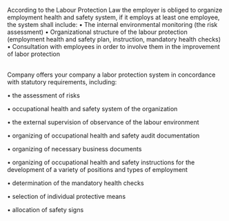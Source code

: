 According to the Labour Protection Law the employer is obliged to organize employment health and safety system, if it employs at least one employee, the system shall include:
• The internal environmental monitoring (the risk assessment)
• Organizational structure of the labour protection (employment health and safety plan, instruction, mandatory health checks)
• Consultation with employees in order to involve them in the improvement of labor protection

<br/>
Company offers your company a labor protection system in concordance with statutory requirements, including:

• the assessment of risks

• occupational health and safety system of the organization

• the external supervision of observance of the labour environment

• organizing of occupational health and safety audit documentation

• organizing of necessary business documents

• organizing of occupational health and safety instructions for the development of a variety of positions and types of employment

• determination of the mandatory health checks

• selection of individual protective means

• allocation of safety signs